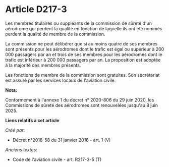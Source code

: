 # Article D217-3

Les membres titulaires ou suppléants de la commission de sûreté d'un aérodrome qui perdent la qualité en fonction de laquelle
ils ont été nommés perdent la qualité de membre de la commission. 

La commission ne peut délibérer que si au moins quatre de ses membres sont présents pour les aérodromes dont le trafic est
égal ou supérieur à 200 000 passagers par an et trois de ses membres pour les aérodromes dont le trafic est inférieur à 200
000 passagers par an. La proposition est adoptée à la majorité des membres présents. 

Les fonctions de membre de la commission sont gratuites. Son secrétariat est assuré par les services locaux de l'aviation
civile.

**Nota:**

Conformément à l'annexe 1 du décret n° 2020-806 du 29 juin 2020, les Commissions de sûreté des aérodromes sont renouvelées
jusqu'au 8 juin 2025.

**Liens relatifs à cet article**

_Créé par_:

  - Décret n°2018-58 du 31 janvier 2018 - art. 1 (V)

_Anciens textes_:

  - Code de l'aviation civile - art. R217-3-5 (T)
